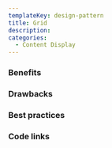 ```yaml
---
templateKey: design-pattern
title: Grid
description: 
categories:
  - Content Display
---
```


### Benefits

### Drawbacks

### Best practices

### Code links